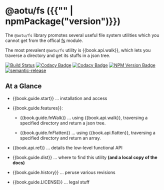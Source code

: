 # @aotu/fs ({{"" | npmPackage("version")}})

The `@aotu/fs` library promotes several useful file system
utilities which you cannot get from the offical [fs](https://nodejs.org/dist/latest-v8.x/docs/api/fs.html) module.

The most prevalent `@aotu/fs` utility is {{book.api.walk}},
which lets you traverse a directory and get its stuffs in a json tree.

<!--- Badges for CI Builds ---> 
[![Build Status](https://travis-ci.org/o2team/fs.svg?branch=master)](https://travis-ci.org/o2team/fs)
[![Codacy Badge](https://api.codacy.com/project/badge/Grade/bc05341458d04003b781d01c3e1feac8)](https://www.codacy.com/app/mamboer/fs?utm_source=github.com&amp;utm_medium=referral&amp;utm_content=o2team/fs&amp;utm_campaign=Badge_Grade)
[![Codacy Badge](https://api.codacy.com/project/badge/Coverage/bc05341458d04003b781d01c3e1feac8)](https://www.codacy.com/app/mamboer/fs?utm_source=github.com&amp;utm_medium=referral&amp;utm_content=o2team/fs&amp;utm_campaign=Badge_Coverage)
[![NPM Version Badge](https://img.shields.io/npm/v/@aotu/fs/latest.svg)](https://www.npmjs.com/package/@aotu/fs)
[![semantic-release](https://img.shields.io/badge/%20%20%F0%9F%93%A6%F0%9F%9A%80-semantic--release-e10079.svg)](https://github.com/semantic-release/semantic-release)

## At a Glance

- {{book.guide.start}} ... installation and access

- {{book.guide.features}}:

  - {{book.guide.fnWalk}} ... using {{book.api.walk}}, traversing a specified directory and return a json tree.

  - {{book.guide.fnFlatten}} ... using
    {{book.api.flatten}}, traversing a specified directory and return an array.

- {{book.api.ref}} ... details the low-level functional API

- {{book.guide.dist}} ... where to find this utility **(and a local
  copy of the docs)**

- {{book.guide.history}} ... peruse various revisions

- {{book.guide.LICENSE}} ... legal stuff

